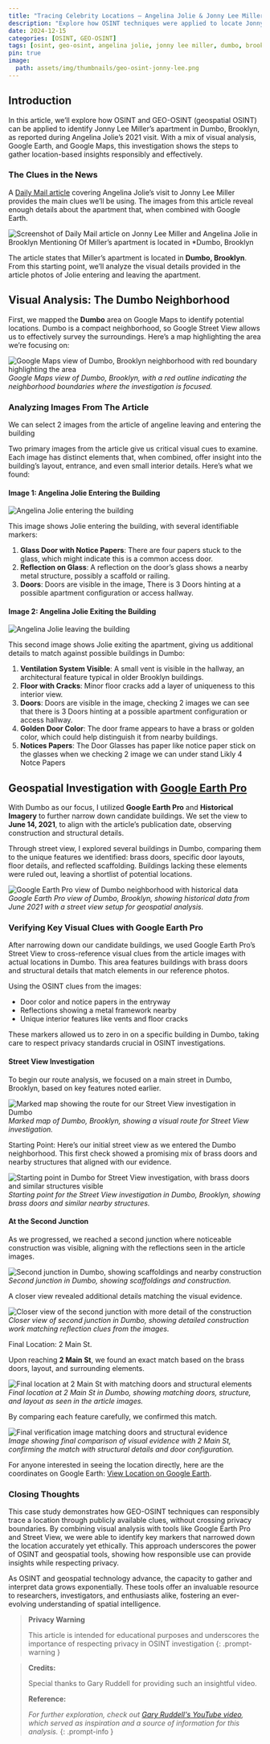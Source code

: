 ```yaml
---
title: "Tracing Celebrity Locations – Angelina Jolie & Jonny Lee Miller in Dumbo"
description: "Explore how OSINT techniques were applied to locate Jonny Lee Miller's apartment in Dumbo, Brooklyn, following Angelina Jolie's visit. This case study uses geospatial tools and visual analysis to responsibly uncover insights."
date: 2024-12-15
categories: [OSINT, GEO-OSINT]
tags: [osint, geo-osint, angelina jolie, jonny lee miller, dumbo, brooklyn, celebrity locations]
pin: true
image:  
  path: assets/img/thumbnails/geo-osint-jonny-lee.png
---
```


## Introduction

In this article, we’ll explore how OSINT and GEO-OSINT (geospatial OSINT) can be applied to identify Jonny Lee Miller’s apartment in Dumbo, Brooklyn, as reported during Angelina Jolie’s 2021 visit. With a mix of visual analysis, Google Earth, and Google Maps, this investigation shows the steps to gather location-based insights responsibly and effectively.

### The Clues in the News

A [Daily Mail article](https://www.dailymail.co.uk/tvshowbiz/article-9685053/Jonny-Lee-Miller-steps-ex-wife-Angelina-Jolie-visited-Brooklyn-apartment-wine.html) covering Angelina Jolie’s visit to Jonny Lee Miller provides the main clues we’ll be using. The images from this article reveal enough details about the apartment that, when combined with Google Earth.


![Screenshot of Daily Mail article on Jonny Lee Miller and Angelina Jolie in Brooklyn Mentioning Of  Miller’s apartment is located in **Dumbo, Brooklyn*](assets/img/bposts/geo-osint-jonny-lee-miller/location-hint.png) 

The article states that Miller’s apartment is located in **Dumbo, Brooklyn**. From this starting point, we’ll analyze the visual details provided in the article photos of Jolie entering and leaving the apartment.

## Visual Analysis: The Dumbo Neighborhood

First, we mapped the **Dumbo** area on Google Maps to identify potential locations. Dumbo is a compact neighborhood, so Google Street View allows us to effectively survey the surroundings. Here’s a map highlighting the area we’re focusing on:

![Google Maps view of Dumbo, Brooklyn neighborhood with red boundary highlighting the area](assets/img/bposts/geo-osint-jonny-lee-miller/dumbo-brooklyn-google-map.png)
*Google Maps view of Dumbo, Brooklyn, with a red outline indicating the neighborhood boundaries where the investigation is focused.*

### Analyzing Images From The Article 

We can select 2 images from the article of angeline leaving and entering the building

Two primary images from the article give us critical visual cues to examine. Each image has distinct elements that, when combined, offer insight into the building’s layout, entrance, and even small interior details. Here’s what we found:

#### **Image 1: Angelina Jolie Entering the Building**

![Angelina Jolie entering the building](assets/img/bposts/geo-osint-jonny-lee-miller/image-1.png)

This image shows Jolie entering the building, with several identifiable markers:

1. **Glass Door with Notice Papers**: There are four papers stuck to the glass, which might indicate this is a common access door.
2. **Reflection on Glass**: A reflection on the door’s glass shows a nearby metal structure, possibly a scaffold or railing.
3.  **Doors**: Doors are visible in the image, There is 3 Doors hinting at a possible apartment configuration or access hallway.

#### **Image 2: Angelina Jolie Exiting the Building**

![Angelina Jolie leaving the building](assets/img/bposts/geo-osint-jonny-lee-miller/image-2.png)

This second image shows Jolie exiting the apartment, giving us additional details to match against possible buildings in Dumbo:

1. **Ventilation System Visible**: A small vent is visible in the hallway, an architectural feature typical in older Brooklyn buildings.
2. **Floor with Cracks**: Minor floor cracks add a layer of uniqueness to this interior view.
3. **Doors**: Doors are visible in the image, checking 2 images we can see that there is 3 Doors hinting at a possible apartment configuration or access hallway.
4. **Golden Door Color**: The door frame appears to have a brass or golden color, which could help distinguish it from nearby buildings.
5. **Notices Papers**: The Door Glasses has paper like notice paper stick on the glasses when we checking 2 image we can under stand Likly 4 Notce Papers

## Geospatial Investigation with [Google Earth Pro](https://earth.google.com/web/)

With Dumbo as our focus, I utilized **Google Earth Pro** and **Historical Imagery** to further narrow down candidate buildings. We set the view to **June 14, 2021**, to align with the article’s publication date, observing construction and structural details.

Through street view, I explored several buildings in Dumbo, comparing them to the unique features we identified: brass doors, specific door layouts, floor details, and reflected scaffolding. Buildings lacking these elements were ruled out, leaving a shortlist of potential locations.

![Google Earth Pro view of Dumbo neighborhood with historical data](assets/img/bposts/geo-osint-jonny-lee-miller/dumbo-brooklyn-google-earth-pro.png)
*Google Earth Pro view of Dumbo, Brooklyn, showing historical data from June 2021 with a street view setup for geospatial analysis.*

### Verifying Key Visual Clues with Google Earth Pro

After narrowing down our candidate buildings, we used Google Earth Pro’s Street View to cross-reference visual clues from the article images with actual locations in Dumbo. This area features buildings with brass doors and structural details that match elements in our reference photos.

Using the OSINT clues from the images:
- Door color and notice papers in the entryway
- Reflections showing a metal framework nearby
- Unique interior features like vents and floor cracks

These markers allowed us to zero in on a specific building in Dumbo, taking care to respect privacy standards crucial in OSINT investigations.

#### Street View Investigation

To begin our route analysis, we focused on a main street in Dumbo, Brooklyn, based on key features noted earlier.

![Marked map showing the route for our Street View investigation in Dumbo](assets/img/bposts/geo-osint-jonny-lee-miller/investigation-route.png)  
*Marked map of Dumbo, Brooklyn, showing a visual route for Street View investigation.*

Starting Point:
Here’s our initial street view as we entered the Dumbo neighborhood. This first check showed a promising mix of brass doors and nearby structures that aligned with our evidence.

![Starting point in Dumbo for Street View investigation, with brass doors and similar structures visible](assets/img/bposts/geo-osint-jonny-lee-miller/starting-street-view.png)  
*Starting point for the Street View investigation in Dumbo, Brooklyn, showing brass doors and similar nearby structures.*

#### At the Second Junction

As we progressed, we reached a second junction where noticeable construction was visible, aligning with the reflections seen in the article images.

![Second junction in Dumbo, showing scaffoldings and nearby construction](assets/img/bposts/geo-osint-jonny-lee-miller/2nd-jn-street-view.png)  
*Second junction in Dumbo, showing scaffoldings and construction.*

A closer view revealed additional details matching the visual evidence.

![Closer view of the second junction with more detail of the construction](assets/img/bposts/geo-osint-jonny-lee-miller/2nd-jn-POV.png)  
*Closer view of second junction in Dumbo, showing detailed construction work matching reflection clues from the images.*

Final Location: 2 Main St.

Upon reaching **2 Main St**, we found an exact match based on the brass doors, layout, and surrounding elements.

![Final location at 2 Main St with matching doors and structural elements](assets/img/bposts/geo-osint-jonny-lee-miller/street-view-loc-found.png)  
*Final location at 2 Main St in Dumbo, showing matching doors, structure, and layout as seen in the article images.*

By comparing each feature carefully, we confirmed this match.

![Final verification image matching doors and structural evidence](assets/img/bposts/geo-osint-jonny-lee-miller/matching-evidence.png)  
*Image showing final comparison of visual evidence with 2 Main St, confirming the match with structural details and door configuration.*

For anyone interested in seeing the location directly, here are the coordinates on Google Earth: [View Location on Google Earth](https://earth.app.goo.gl/?apn=com.google.earth&isi=293622097&ius=googleearth&link=https%3a%2f%2fearth.google.com%2fweb%2fsearch%2fDumbo,Brooklyn%2f%4040.70364365,-73.99066755,3.5919323a,0d,23.19280387y,95.97810916h,87.20963034t,0r%2fdata%3dCiwiJgokCbMtWBgfWkRAETpg86rxWURAGZTSBf06f1LAIRQxNl5jf1LAQgIIASIaChZFQkJ4LUZEbHdfaG1tYVg1VXpYZUZ3EAJCAggASg0I____________ARAA).

### Closing Thoughts

This case study demonstrates how GEO-OSINT techniques can responsibly trace a location through publicly available clues, without crossing privacy boundaries. By combining visual analysis with tools like Google Earth Pro and Street View, we were able to identify key markers that narrowed down the location accurately yet ethically. This approach underscores the power of OSINT and geospatial tools, showing how responsible use can provide insights while respecting privacy.

As OSINT and geospatial technology advance, the capacity to gather and interpret data grows exponentially. These tools offer an invaluable resource to researchers, investigators, and enthusiasts alike, fostering an ever-evolving understanding of spatial intelligence.

> 
> **Privacy Warning**
> 
> This article is intended for educational purposes and underscores the importance of respecting privacy in OSINT investigation
{: .prompt-warning }

> **Credits:**  
>  
> Special thanks to Gary Ruddell for providing such an insightful video.
> 
> **Reference:**  
>  
> *For further exploration, check out [Gary Ruddell's YouTube video](https://youtu.be/_NyqxC6skA4?si=AOYUcVcq7og6yzXl), which served as inspiration and a source of information for this analysis.*
{: .prompt-info }
